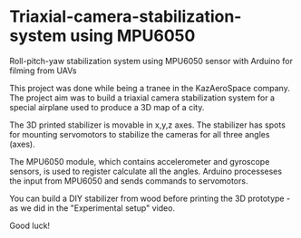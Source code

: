 # Triaxial-camera-stabilization-system using MPU6050
Roll-pitch-yaw stabilization system using MPU6050 sensor with Arduino for filming from UAVs 


This project was done while being a tranee in the KazAeroSpace company. The project aim was to build a triaxial camera stabilization system for a special airplane used to produce a 3D map of a city.

The 3D printed stabilizer is movable in x,y,z axes. The stabilizer has spots for mounting servomotors to stabilize the cameras for all three angles (axes). 

The MPU6050 module, which contains accelerometer and gyroscope sensors, is used to register calculate all the angles. Arduino processeses the input from MPU6050 and sends commands to servomotors. 

You can build a DIY stabilizer from wood before printing the 3D prototype - as we did in the "Experimental setup" video. 

Good luck!
